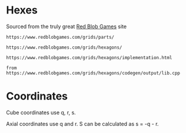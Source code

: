 # Hexes

Sourced from the truly great [Red Blob Games](https://www.redblobgames.com) site

    https://www.redblobgames.com/grids/parts/

    https://www.redblobgames.com/grids/hexagons/

    https://www.redblobgames.com/grids/hexagons/implementation.html

    from https://www.redblobgames.com/grids/hexagons/codegen/output/lib.cpp

# Coordinates

Cube coordinates use q, r, s.

Axial coordinates use q and r.
S can be calculated as s = -q - r.


